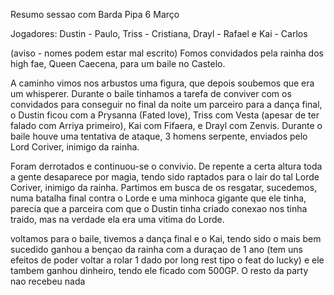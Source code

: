 Resumo sessao com Barda Pipa 6 Março

Jogadores: Dustin - Paulo, Triss - Cristiana, Drayl - Rafael e Kai - Carlos

(aviso - nomes podem estar mal escrito) Fomos convidados pela rainha dos high
fae, Queen Caecena, para um baile no Castelo.

A caminho vimos nos arbustos uma figura, que depois soubemos que era um
whisperer. Durante o baile tinhamos a tarefa de conviver com os convidados
para conseguir no final da noite um parceiro para a dança final, o Dustin
ficou com a Prysanna (Fated love), Triss com Vesta (apesar de ter falado com
Arriya primeiro), Kai com Fifaera, e Drayl com Zenvis. Durante o baile houve
uma tentativa de ataque, 3 homens serpente, enviados pelo Lord Coriver,
inimigo da rainha.

Foram derrotados e continuou-se o convivio. De repente a certa altura toda a
gente desaparece por magia, tendo sido raptados para o lair do tal Lorde
Coriver, inimigo da rainha. Partimos em busca de os resgatar, sucedemos, numa
batalha final contra o Lorde e uma minhoca gigante que ele tinha, parecia que
a parceira com que o Dustin tinha criado conexao nos tinha traido, mas na
verdade ela era uma vitima do Lorde.

voltamos para o baile, tivemos a dança final e o Kai, tendo sido o mais bem
sucedido ganhou a bençao da rainha com a duraçao de 1 ano (tem uns efeitos de
poder voltar a rolar 1 dado por long rest tipo o feat do lucky) e ele tambem
ganhou dinheiro, tendo ele ficado com 500GP. O resto da party nao recebeu nada

